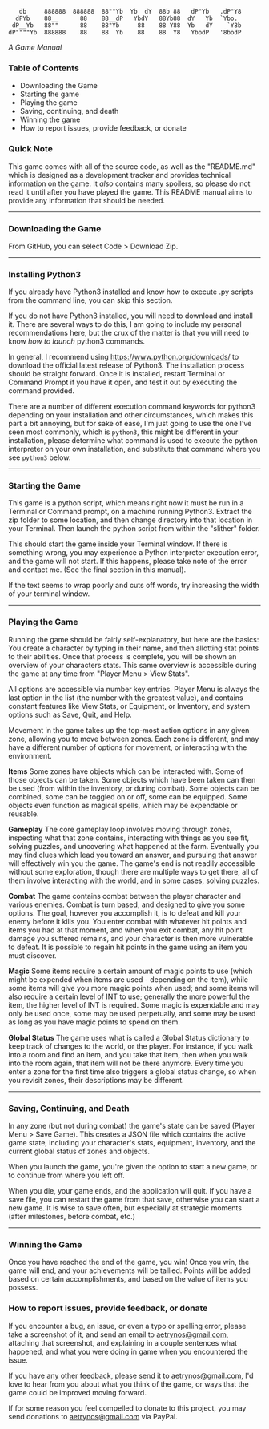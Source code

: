 ```
   db     888888  888888  88""Yb  Yb  dY  88b 88   dP"Yb   .dP"Y8
  dPYb    88__      88    88__dP   YbdY   88Yb88  dY   Yb  `Ybo.
 dP__Yb   88""      88    88"Yb     88    88 Y88  Yb   dY    `Y8b
dP""""Yb  888888    88    88  Yb    88    88  Y8   YbodP   '8bodP
```
*A Game Manual*

### Table of Contents
- Downloading the Game
- Starting the game
- Playing the game
- Saving, continuing, and death
- Winning the game
- How to report issues, provide feedback, or donate

### Quick Note
This game comes with all of the source code, as well as the "README.md" which is designed as a development tracker and provides technical information on the game. It *also* contains many spoilers, so please do not read it until after you have played the game. This README manual aims to provide any information that should be needed.

---
### Downloading the Game
From GitHub, you can select Code > Download Zip.

---
### Installing Python3
If you already have Python3 installed and know how to execute .py scripts from the command line, you can skip this section.

If you do not have Python3 installed, you will need to download and install it. There are several ways to do this, I am going to include my personal recommendations here, but the crux of the matter is that you will need to know *how to launch* python3 commands.

In general, I recommend using https://www.python.org/downloads/ to download the official latest release of Python3. The installation process should be straight forward. Once it is installed, restart Terminal or Command Prompt if you have it open, and test it out by executing the command provided.

There are a number of different execution command keywords for python3 depending on your installation and other circumstances, which makes this part a bit annoying, but for sake of ease, I'm just going to use the one I've seen most commonly, which is `python3`, this might be different in your installation, please determine what command is used to execute the python interpreter on your own installation, and substitute that command where you see `python3` below.

---
### Starting the Game
This game is a python script, which means right now it must be run in a Terminal or Command prompt, on a machine running Python3. Extract the zip folder to some location, and then change directory into that location in your Terminal. Then launch the python script from within the "slither" folder.



This should start the game inside your Terminal window. If there is something wrong, you may experience a Python interpreter execution error, and the game will not start. If this happens, please take note of the error and contact me. (See the final section in this manual).

If the text seems to wrap poorly and cuts off words, try increasing the width of your terminal window.

---
### Playing the Game
Running the game should be fairly self-explanatory, but here are the basics:
You create a character by typing in their name, and then allotting stat points to their abilities. Once that process is complete, you will be shown an overview of your characters stats. This same overview is accessible during the game at any time from "Player Menu > View Stats".  

All options are accessible via number key entries. Player Menu is always the last option in the list (the number with the greatest value), and contains constant features like View Stats, or Equipment, or Inventory, and system options such as Save, Quit, and Help.

Movement in the game takes up the top-most action options in any given zone, allowing you to move between zones. Each zone is different, and may have a different number of options for movement, or interacting with the environment.

**Items**
Some zones have objects which can be interacted with. Some of those objects can be taken. Some objects which have been taken can then be used (from within the inventory, or during combat). Some objects can be combined, some can be toggled on or off, some can be equipped. Some objects even function as magical spells, which may be expendable or reusable.

**Gameplay**
The core gameplay loop involves moving through zones, inspecting what that zone contains, interacting with things as you see fit, solving puzzles, and uncovering what happened at the farm. Eventually you may find clues which lead you toward an answer, and pursuing that answer will effectively win you the game. The game's end is not readily accessible without some exploration, though there are multiple ways to get there, all of them involve interacting with the world, and in some cases, solving puzzles.

**Combat**
The game contains combat between the player character and various enemies. Combat is turn based, and designed to give you some options. The goal, however you accomplish it, is to defeat and kill your enemy before it kills you. You enter combat with whatever hit points and items you had at that moment, and when you exit combat, any hit point damage you suffered remains, and your character is then more vulnerable to defeat. It is possible to regain hit points in the game using an item you must discover.

**Magic**
Some items require a certain amount of magic points to use (which might be expended when items are used - depending on the item), while some items will give you more magic points when used; and some items will also require a certain level of INT to use; generally the more powerful the item, the higher level of INT is required. Some magic is expendable and may only be used once, some may be used perpetually, and some may be used as long as you have magic points to spend on them.

**Global Status**
The game uses what is called a Global Status dictionary to keep track of changes to the world, or the player. For instance, if you walk into a room and find an item, and you take that item, then when you walk into the room again, that item will not be there anymore. Every time you enter a zone for the first time also triggers a global status change, so when you revisit zones, their descriptions may be different.

---
### Saving, Continuing, and Death
In any zone (but not during combat) the game's state can be saved (Player Menu > Save Game). This creates a JSON file which contains the active game state, including your character's stats, equipment, inventory, and the current global status of zones and objects.

When you launch the game, you're given the option to start a new game, or to continue from where you left off.

When you die, your game ends, and the application will quit. If you have a save file, you can restart the game from that save, otherwise you can start a new game. It is wise to save often, but especially at strategic moments (after milestones, before combat, etc.)

---
### Winning the Game
Once you have reached the end of the game, you win! Once you win, the game will end, and your achievements will be tallied. Points will be added based on certain accomplishments, and based on the value of items you possess.

### How to report issues, provide feedback, or donate
If you encounter a bug, an issue, or even a typo or spelling error, please take a screenshot of it, and send an email to aetrynos@gmail.com, attaching that screenshot, and explaining in a couple sentences what happened, and what you were doing in game when you encountered the issue.

If you have any other feedback, please send it to aetrynos@gmail.com, I'd love to hear from you about what you think of the game, or ways that the game could be improved moving forward.

If for some reason you feel compelled to donate to this project, you may send donations to aetrynos@gmail.com via PayPal.
